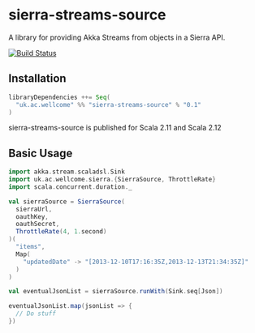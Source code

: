 # sierra-streams-source

A library for providing Akka Streams from objects in a Sierra API.

[![Build Status](https://travis-ci.org/wellcometrust/sierra-streams-source.svg?branch=master)](https://travis-ci.org/wellcometrust/sierra-streams-source)

## Installation

```scala
libraryDependencies ++= Seq(
  "uk.ac.wellcome" %% "sierra-streams-source" % "0.1"
)
```

sierra-streams-source is published for Scala 2.11 and Scala 2.12

## Basic Usage

```Scala
import akka.stream.scaladsl.Sink
import uk.ac.wellcome.sierra.{SierraSource, ThrottleRate}
import scala.concurrent.duration._

val sierraSource = SierraSource(
  sierraUrl, 
  oauthKey, 
  oauthSecret, 
  ThrottleRate(4, 1.second)
)(
  "items", 
  Map(
    "updatedDate" -> "[2013-12-10T17:16:35Z,2013-12-13T21:34:35Z]"
  )
)

val eventualJsonList = sierraSource.runWith(Sink.seq[Json])

eventualJsonList.map(jsonList => {
  // Do stuff
})
```

